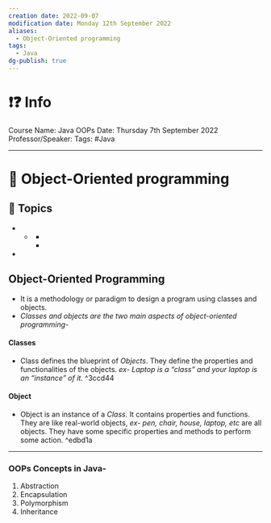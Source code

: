 ```yaml
---
creation date: 2022-09-07
modification date: Monday 12th September 2022
aliases:
  - Object-Oriented programming
tags:
  - Java
dg-publish: true
---
```


# ❗❓ Info
Course Name: Java OOPs
Date: Thursday 7th September 2022
Professor/Speaker: 
Tags: #Java


---
# 📑 Object-Oriented programming

## 📃 Topics
-   - [](<#Object-Oriented%20Programming>)
      - [](<#Classes>)
      - [](<#Object>)
  - [](<#OOPs%20Concepts%20in%20Java>)

## Object-Oriented Programming
- It is a methodology or paradigm to design a program using classes and objects.
- *Classes and objects are the two main aspects of object-oriented programming-*

#### Classes
- Class defines the blueprint of *Objects*. They define the properties and functionalities of the objects. *ex- Laptop is a “class” and your laptop is an “instance” of it.* ^3ccd44

#### Object 
- Object is an instance of a *Class.* It contains properties and functions. They are like real-world objects, *ex- pen, chair, house, laptop, etc* are all objects. They have some specific properties and methods to perform some action. ^edbd1a

---

### OOPs Concepts in Java-
1.	Abstraction
2.	Encapsulation
3.	Polymorphism
4.	Inheritance
